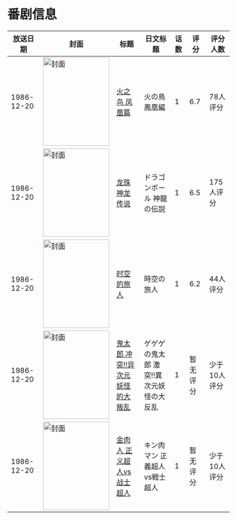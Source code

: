 # 番剧信息

|放送日期|封面|标题|日文标题|话数|评分|评分人数|
|---|---|---|---|---|---|---|
|1986-12-20|<img src="https://lain.bgm.tv/pic/cover/c/53/01/40935_U5z5o.jpg" alt="封面" style="width:150px;height:200px;object-fit:cover;">|[火之鸟 凤凰篇](https://bangumi.tv/subject/40935)|火の鳥 鳳凰編|1|6.7|78人评分|
|1986-12-20|<img src="https://lain.bgm.tv/pic/cover/c/ae/84/44936_LOQBv.jpg" alt="封面" style="width:150px;height:200px;object-fit:cover;">|[龙珠 神龙传说](https://bangumi.tv/subject/44936)|ドラゴンボール 神龍の伝説|1|6.5|175人评分|
|1986-12-20|<img src="https://lain.bgm.tv/pic/cover/c/08/10/52782_Jfd3B.jpg" alt="封面" style="width:150px;height:200px;object-fit:cover;">|[时空的旅人](https://bangumi.tv/subject/52782)|時空の旅人|1|6.2|44人评分|
|1986-12-20|<img src="https://lain.bgm.tv/pic/cover/c/91/f4/211096_4g46O.jpg" alt="封面" style="width:150px;height:200px;object-fit:cover;">|[鬼太郎 冲突!!异次元妖怪的大叛乱](https://bangumi.tv/subject/211096)|ゲゲゲの鬼太郎 激突!!異次元妖怪の大反乱|1|暂无评分|少于10人评分|
|1986-12-20|<img src="https://lain.bgm.tv/pic/cover/c/4d/ff/215106_Gitit.jpg" alt="封面" style="width:150px;height:200px;object-fit:cover;">|[金肉人 正义超人vs战士超人](https://bangumi.tv/subject/215106)|キン肉マン 正義超人vs戦士超人|1|暂无评分|少于10人评分|
